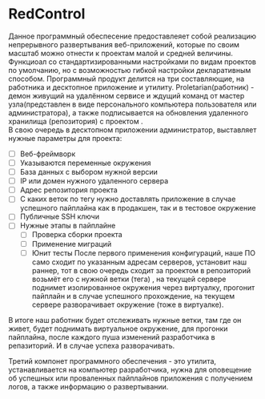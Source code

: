 # RedControl

Данное программный обеспесение предоставлеяет собой реализацию непрерывного развертывания веб-приложений, которые по своим масштаб можно отнести к проектам малой и средней величины.  
Функциоал со стандартизированными настройками по видам проектов по умолчанию, но с возможностью гибкой настройки декларативным способом.  Программный продукт делится на три составляющие, на работника и десктопное приложение и утилиту. Proletarian(работник) - демон живущий на удалённом сервисе и ждущий команд от мастер узла(представлен в виде персонального компьютера пользователя или администратора), а также подписывается на обновления удаленного хранилища (репозитория) с проектом .  
В свою очередь в десктопном приложении администратор, выставляет нужные параметры для проекта:
- [ ] Веб-фреймворк
- [ ] Указываются переменные окружения
- [ ] База данных  с выбором нужной версии
- [ ] IP или домен нужного удаленного сервера
- [ ] Адрес репозитория проекта
- [ ] С каких веток по тегу нужно доставлять приложение в случае успешного пайплайна как в продакшен, так и в тестовое окружение
- [ ] Публичные SSH ключи
- [ ] Нужные этапы в пайплайне
    - [ ] Проверка сборки проекта
    - [ ] Применение миграций
    - [ ] Юнит тесты 
После первого применения конфигураций, наше ПО само сходит по указанным адресам серверов, установит наш раннер, тот в свою очередь сходит за проектом в репозиторий возьмёт его с нужной ветки (тега) , на текущей сервере поднимет изолированное окружения через виртуалку, прогонит пайплайн и в случае успешного прохождение, на текущем сервере разворачивает окружение (тоже в виртуалке).

В итоге наш работник будет отслеживать нужные ветки, там где он живет, будет поднимать виртуальное окружение, для прогонки пайплайна, после каждого пуша изменений разработчика в репазиторий. И в случае успеха разворачивать. 

Третий компонет программного обеспечения - это утилита, устанавливается на компьютер разработчика, нужна для оповещение об успешных или проваленных пайплайнов приложения с получением логов, а также информацию о развертывании.
